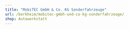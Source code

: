 ```yaml
---
title: "MobiTEC GmbH & Co. KG Sonderfahrzeuge"
url: /berkheim/mobitec-gmbh-und-co-kg-sonderfahrzeuge/
shop: Autowerkstatt
---
```


